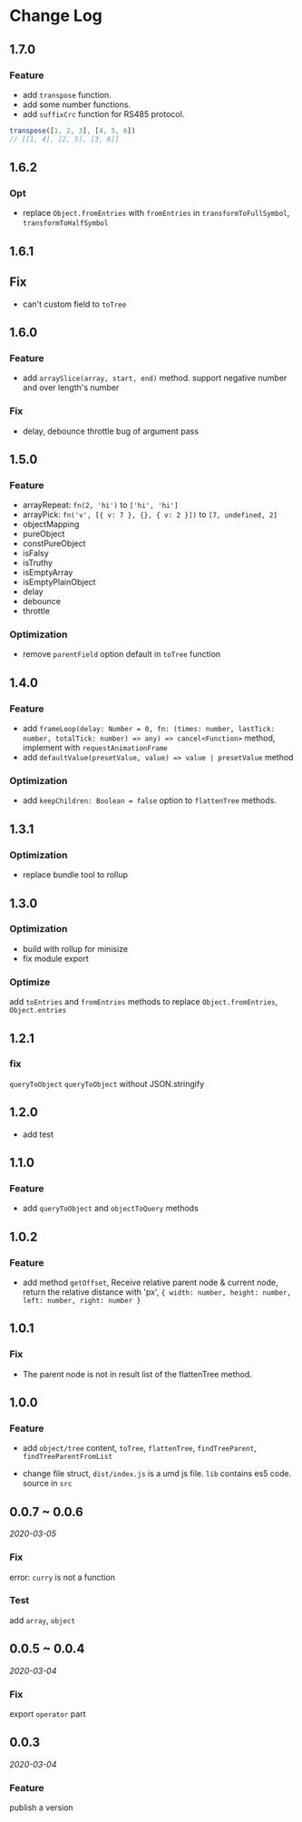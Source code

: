 # Change Log

## 1.7.0

### Feature

- add `transpose` function. 
- add some number functions.
- add `suffixCrc` function for RS485 protocol.

``` js
transpose([1, 2, 3], [4, 5, 6]) 
// [[1, 4], [2, 5], [3, 6]]
```

## 1.6.2

### Opt

- replace `Object.fromEntries` with `fromEntries` in `transformToFullSymbol`, `transformToHalfSymbol`

## 1.6.1

## Fix

- can't custom field to `toTree` 

## 1.6.0

### Feature

- add `arraySlice(array, start, end)` method. support negative number and over length's number

### Fix

- delay, debounce throttle bug of argument pass


## 1.5.0

### Feature

- arrayRepeat: `fn(2, 'hi')` to `['hi', 'hi']` 
- arrayPick: `fn('v', [{ v: 7 }, {}, { v: 2 }])` to `[7, undefined, 2]`
- objectMapping
- pureObject
- constPureObject
- isFalsy
- isTruthy
- isEmptyArray
- isEmptyPlainObject
- delay
- debounce
- throttle

### Optimization

- remove `parentField` option default in `toTree` function 

## 1.4.0

### Feature

- add `frameLoop(delay: Number = 0, fn: (times: number, lastTick: number, totalTick: number) => any) => cancel<Function>` method, implement with `requestAnimationFrame`
- add `defaultValue(presetValue, value) => value | presetValue` method

### Optimization

- add `keepChildren: Boolean = false` option to `flattenTree` methods.  


## 1.3.1

### Optimization

- replace bundle tool to rollup 

## 1.3.0

### Optimization

- build with rollup for minisize
- fix module export 

### Optimize

add `toEntries` and `fromEntries` methods to replace `Object.fromEntries`, `Object.entries`

## 1.2.1

### fix

`queryToObject` `queryToObject` without JSON.stringify


## 1.2.0

- add test 

## 1.1.0

### Feature

- add `queryToObject` and `objectToQuery` methods

## 1.0.2

### Feature 

- add method `getOffset`, Receive relative parent node & current node, return the relative distance with 'px', `{ width: number, height: number, left: number, right: number }`

## 1.0.1

### Fix

- The parent node is not in result list of the flattenTree method.

## 1.0.0

### Feature

- add `object/tree` content, `toTree`, `flattenTree`, `findTreeParent`, `findTreeParentFromList`

- change file struct, `dist/index.js` is a umd js file. `lib` contains es5 code. source in `src`

## 0.0.7 ~ 0.0.6

*2020-03-05*

### Fix 

error: `curry` is not a function 

### Test

add `array`, `object`

## 0.0.5 ~ 0.0.4

*2020-03-04*

### Fix

export `operator` part

## 0.0.3

*2020-03-04*

### Feature

publish a version